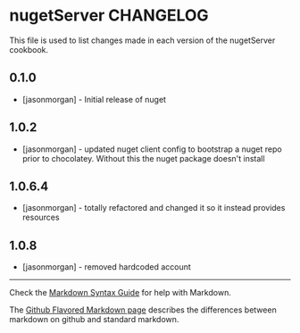 nugetServer CHANGELOG
=====================

This file is used to list changes made in each version of the nugetServer cookbook.

0.1.0
-----
- [jasonmorgan] - Initial release of nuget

1.0.2
-----
- [jasonmorgan] - updated nuget client config to bootstrap a nuget repo prior to chocolatey.  Without this the nuget package doesn't install

1.0.6.4
-------
- [jasonmorgan] - totally refactored and changed it so it instead provides resources

1.0.8
-----
- [jasonmorgan] - removed hardcoded account

- - -
Check the [Markdown Syntax Guide](http://daringfireball.net/projects/markdown/syntax) for help with Markdown.

The [Github Flavored Markdown page](http://github.github.com/github-flavored-markdown/) describes the differences between markdown on github and standard markdown.
